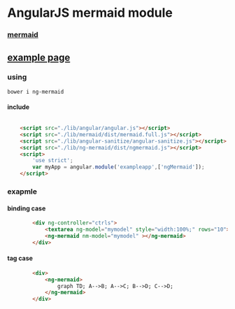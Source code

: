 AngularJS mermaid module
======


### [mermaid](https://github.com/knsv/mermaid)


## [example page](http://msakamaki.github.io/ng-mermaid/)



### using

```
bower i ng-mermaid
```

#### include

```html

    <script src="./lib/angular/angular.js"></script>
    <script src="./lib/mermaid/dist/mermaid.full.js"></script>
    <script src="./lib/angular-sanitize/angular-sanitize.js"></script>
    <script src="./lib/ng-mermaid/dist/ngmermaid.js"></script>
    <script>
        'use strict';
        var myApp = angular.module('exampleapp',['ngMermaid']);
    </script>

```

### exapmle

#### binding case

```html
        <div ng-controller="ctrls">
            <textarea ng-model="mymodel" style="width:100%;" rows="10"></textarea> 
            <ng-mermaid nm-model="mymodel" ></ng-mermaid>
        </div>
```

#### tag case

```html
        <div>
            <ng-mermaid>
                graph TD; A-->B; A-->C; B-->D; C-->D;
            </ng-mermaid>
        </div>
```

